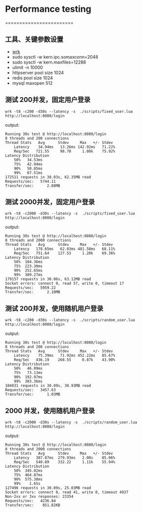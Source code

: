 # Performance testing
========================

## 工具、关键参数设置
- [wrk](https://github.com/wg/wrk)
- sudo sysctl -w kern.ipc.somaxconn=2048
- sudo sysctl -w kern.maxfiles=12288
- ulimit -n 10000
- httpserver pool size 1024
- redis pool size 1024
- mysql maxopen 512


## 测试 200并发，固定用户登录
    wrk -t8 -c200 -d30s --latency -s  ./scripts/fixed_user.lua http://localhost:8080/login
    
output:

    Running 30s test @ http://localhost:8080/login
    8 threads and 200 connections
    Thread Stats   Avg      Stdev     Max   +/- Stdev
        Latency    34.94ms   13.26ms 142.92ms   71.22%
        Req/Sec   721.55     98.78     1.08k    75.92%
    Latency Distribution
        50%   34.53ms
        75%   42.94ms
        90%   50.85ms
        99%   67.51ms
    172511 requests in 30.03s, 62.35MB read
    Requests/sec:   5744.11
    Transfer/sec:      2.08MB

## 测试 2000并发，固定用户登录
    wrk -t8 -c2000 -d30s --latency -s  ./scripts/fixed_user.lua http://localhost:8080/login

output:

    Running 30s test @ http://localhost:8080/login
    8 threads and 2000 connections
    Thread Stats   Avg      Stdev     Max   +/- Stdev
        Latency   178.65ms   62.03ms 481.58ms   68.11%
        Req/Sec   751.64    127.53     1.20k    69.36%
    Latency Distribution
        50%  184.36ms
        75%  223.30ms
        90%  252.65ms
        99%  309.27ms
    179157 requests in 30.06s, 63.12MB read
    Socket errors: connect 0, read 57, write 0, timeout 17
    Requests/sec:   5959.22
    Transfer/sec:      2.10MB

## 测试 200并发，使用随机用户登录
    wrk -t8 -c200 -d30s --latency -s  ./scripts/random_user.lua http://localhost:8080/login

output:

    Running 30s test @ http://localhost:8080/login
    8 threads and 200 connections
    Thread Stats   Avg      Stdev     Max   +/- Stdev
        Latency    75.39ms   71.92ms 452.22ms   85.67%
        Req/Sec   436.19    268.55     0.87k    43.90%
    Latency Distribution
        50%   46.09ms
        75%   73.13ms
        90%  192.97ms
        99%  303.36ms
    104031 requests in 30.09s, 30.93MB read
    Requests/sec:   3457.63
    Transfer/sec:      1.03MB


## 2000 并发，使用随机用户登录
    wrk -t8 -c2000 -d30s --latency -s  ./scripts/random_user.lua http://localhost:8080/login
output:

    Running 30s test @ http://localhost:8080/login
    8 threads and 2000 connections
    Thread Stats   Avg      Stdev     Max   +/- Stdev
        Latency   387.87ms  279.93ms   2.00s    85.06%
        Req/Sec   540.89    332.22     1.11k    55.94%
    Latency Distribution
        50%  345.02ms
        75%  464.87ms
        90%  575.38ms
        99%    1.65s 
    127496 requests in 30.09s, 25.03MB read
    Socket errors: connect 0, read 41, write 0, timeout 4937
    Non-2xx or 3xx responses: 23354
    Requests/sec:   4236.84
    Transfer/sec:    851.82KB
